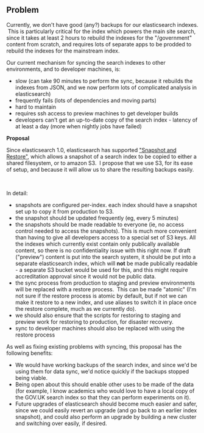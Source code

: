 ## **Problem**

Currently, we don't have good (any?) backups for our elasticsearch indexes. &nbsp;This is particularly critical for the index which powers the main site search, since it takes at least 2 hours to rebuild the indexes for the "/government" content from scratch, and requires lots of separate apps to be prodded to rebuild the indexes for the mainstream index.

Our current mechanism for syncing the search indexes to other environments, and to developer machines, is:

- slow (can take 90 minutes to perform the sync, because it rebuilds the indexes from JSON, and we now perform lots of complicated analysis in elasticsearch)
- frequently fails (lots of dependencies and moving parts)
- hard to maintain
- requires ssh access to preview machines to get developer builds
- developers can't get an up-to-date copy of the search index - latency of at least a day (more when nightly jobs have failed)

**Proposal**

Since elasticsearch 1.0, elasticsearch has supported&nbsp;["Snapshot and Restore"](https://www.elastic.co/guide/en/elasticsearch/reference/1.4/modules-snapshots.html), which allows a snapshot of a search index to be copied to either a shared filesystem, or to amazon S3. &nbsp;I propose that we use S3, for its ease of setup, and because it will allow us to share the resulting backups easily.

&nbsp;

In detail:

- snapshots are configured per-index.&nbsp;each index should have a snapshot set up to copy it from production to S3.
- the snapshot should be updated frequently (eg, every 5 minutes)
- the snapshots should be&nbsp;made readable to everyone (ie, no access control needed to access the snapshots).&nbsp;This is much more convenient than having to give all developers access to a special set of S3 keys. All the indexes which currently exist contain only publically available content, so there is no confidentiality issue with this right now. If draft ("preview") content is put into the search system, it should be put into a separate elasticsearch index, which will **not** be made publically readable - a separate S3 bucket would be used for this, and this might require accreditation approval since it would not be public data.
- the sync process from production to staging and preview environments will be replaced with a restore process. &nbsp;This can be made "atomic" (I'm not sure if the restore process is atomic by default, but if not we can make it restore to a new index, and use aliases to switch it in place once the restore complete, much as we currently do).
- we should also ensure that the scripts for restoring to staging and preview work for restoring to production, for disaster recovery.
- sync to developer machines should also be replaced with using the restore process

As well as fixing existing problems with syncing, this proposal has the following benefits:

- We would have working backups of the search index, and since we'd be using them for data sync, we'd notice quickly if the backups stopped being viable.  
- Being open about this should enable other uses to be made of the data (for example, I know academics who would love to have a local copy of the GOV.UK search index so that they can perform experiments on it).
- Future upgrades of elasticsearch should become much easier and safer, since we could easily revert an upgrade (and go back to an earlier index snapshot), and could also perform an&nbsp;upgrade by building a new cluster and switching over easily, if desired.

&nbsp;

&nbsp;

